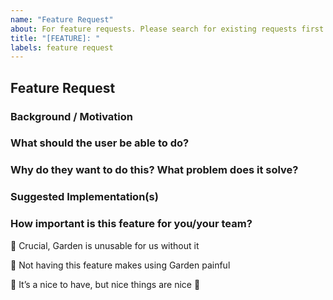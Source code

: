 ```yaml
---
name: "Feature Request"
about: For feature requests. Please search for existing requests first (https://github.com/garden-io/garden/labels/feature%20request). Also see CONTRIBUTING.
title: "[FEATURE]: "
labels: feature request
---
```


## Feature Request

### Background / Motivation

<!-- What were you doing that made you think of this feature? -->

### What should the user be able to do?

<!-- A clear and concise description of your use-case. -->

### Why do they want to do this? What problem does it solve?

<!-- What pain point does this feature eliminate? -->

### Suggested Implementation(s)

<!-- How could we implement this feature? What does the user experience look like? -->

### How important is this feature for you/your team?

<!-- Please pick one from the list below. -->

🥀 Crucial, Garden is unusable for us without it

🌵 Not having this feature makes using Garden painful

🌹 It’s a nice to have, but nice things are nice 🙂